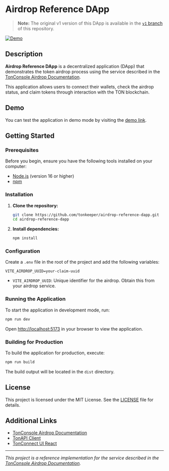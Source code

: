 # Airdrop Reference DApp

> **Note:** The original v1 version of this DApp is available in the [`v1` branch](https://github.com/tonkeeper/airdrop-reference-dapp/tree/v1) of this repository.

[![Demo](https://img.shields.io/badge/Demo-View%20Site-blue)](https://tonkeeper.github.io/airdrop-reference-dapp/)

## Description

**Airdrop Reference DApp** is a decentralized application (DApp) that demonstrates the token airdrop process using the service described in the [TonConsole Airdrop Documentation](https://docs.tonconsole.com/tonconsole/jettons/airdrop).

This application allows users to connect their wallets, check the airdrop status, and claim tokens through interaction with the TON blockchain.

## Demo

You can test the application in demo mode by visiting the [demo link](https://tonkeeper.github.io/airdrop-reference-dapp/).

## Getting Started

### Prerequisites

Before you begin, ensure you have the following tools installed on your computer:

- [Node.js](https://nodejs.org/) (version 16 or higher)
- [npm](https://www.npmjs.com/)

### Installation

1. **Clone the repository:**

   ```bash
   git clone https://github.com/tonkeeper/airdrop-reference-dapp.git
   cd airdrop-reference-dapp
   ```

2. **Install dependencies:**

   ```bash
   npm install
   ```

### Configuration

Create a `.env` file in the root of the project and add the following variables:

```env
VITE_AIRDROP_UUID=your-claim-uuid
```

- `VITE_AIRDROP_UUID`: Unique identifier for the airdrop. Obtain this from your airdrop service.

### Running the Application

To start the application in development mode, run:

```bash
npm run dev
```

Open [http://localhost:5173](http://localhost:5173) in your browser to view the application.

### Building for Production

To build the application for production, execute:

```bash
npm run build
```

The build output will be located in the `dist` directory.

## License

This project is licensed under the MIT License. See the [LICENSE](LICENSE) file for details.

## Additional Links

- [TonConsole Airdrop Documentation](https://docs.tonconsole.com/tonconsole/jettons/airdrop)
- [TonAPI Client](https://github.com/tonkeeper/tonapi-client)
- [TonConnect UI React](https://github.com/tonkeeper/tonconnect-ui-react)

---

*This project is a reference implementation for the service described in the [TonConsole Airdrop Documentation](https://docs.tonconsole.com/tonconsole/jettons/airdrop).*